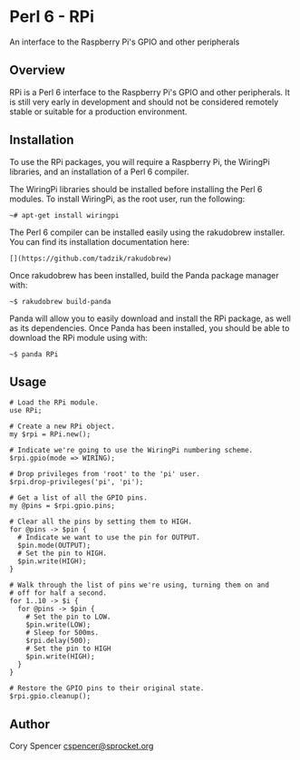 Perl 6 - RPi
============
An interface to the Raspberry Pi's GPIO and other peripherals

Overview
--------

RPi is a Perl 6 interface to the Raspberry Pi's GPIO and other peripherals.  It is still very early in development and should not be considered remotely stable or suitable for a production environment.

Installation
------------

To use the RPi packages, you will require a Raspberry Pi, the WiringPi libraries, and an installation of a Perl 6 compiler.

The WiringPi libraries should be installed before installing the Perl 6 modules.  To install WiringPi, as the root user, run the following:

    ~# apt-get install wiringpi

The Perl 6 compiler can be installed easily using the rakudobrew installer.  You can find its installation documentation here:

    [](https://github.com/tadzik/rakudobrew)

Once rakudobrew has been installed, build the Panda package manager with:

    ~$ rakudobrew build-panda

Panda will allow you to easily download and install the RPi package, as well as its dependencies.  Once Panda has been installed, you should be able to download the RPi module using with:

    ~$ panda RPi

Usage
-----

    # Load the RPi module.
    use RPi;
  
    # Create a new RPi object.
    my $rpi = RPi.new();
  
    # Indicate we're going to use the WiringPi numbering scheme.
    $rpi.gpio(mode => WIRING);
  
    # Drop privileges from 'root' to the 'pi' user.
    $rpi.drop-privileges('pi', 'pi');
  
    # Get a list of all the GPIO pins.
    my @pins = $rpi.gpio.pins;
  
    # Clear all the pins by setting them to HIGH.
    for @pins -> $pin {
      # Indicate we want to use the pin for OUTPUT.
      $pin.mode(OUTPUT);
      # Set the pin to HIGH.
      $pin.write(HIGH);
    }
  
    # Walk through the list of pins we're using, turning them on and
    # off for half a second.
    for 1..10 -> $i {
      for @pins -> $pin {
        # Set the pin to LOW.
        $pin.write(LOW);
        # Sleep for 500ms. 
        $rpi.delay(500);
        # Set the pin to HIGH
        $pin.write(HIGH);
      }
    }
  
    # Restore the GPIO pins to their original state.
    $rpi.gpio.cleanup();

Author
------

Cory Spencer <cspencer@sprocket.org>